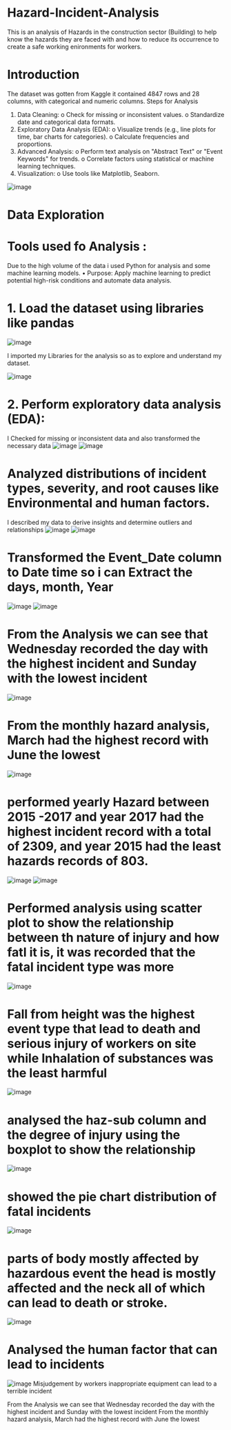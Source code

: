 
# Hazard-Incident-Analysis
This is an analysis of Hazards in the construction sector (Building) to help know the hazards they are faced with and how to reduce its occurrence to create a safe working enironments for workers.

# Introduction
The dataset was gotten from Kaggle it contained 4847 rows and 28 columns, with categorical and numeric columns.
Steps for Analysis
1.	Data Cleaning:
o	Check for missing or inconsistent values.
o	Standardize date and categorical data formats.
2.	Exploratory Data Analysis (EDA):
o	Visualize trends (e.g., line plots for time, bar charts for categories).
o	Calculate frequencies and proportions.
3.	Advanced Analysis:
o	Perform text analysis on "Abstract Text" or "Event Keywords" for trends.
o	Correlate factors using statistical or machine learning techniques.
4.	Visualization:
o	Use tools like Matplotlib, Seaborn.


![image](https://github.com/user-attachments/assets/a6745f78-f09a-4a20-b74a-4c26eab25adb)


# Data Exploration
# Tools used fo Analysis : 
Due to the high volume of the data i used Python for analysis and some machine learning models.
•	Purpose: Apply machine learning to predict potential high-risk conditions and automate data analysis.

# 1. Load the dataset using libraries like pandas
![image](https://github.com/user-attachments/assets/7ab56ed2-320a-49a6-8c5f-ccf8a0108ec3)

I imported my Libraries for the analysis so as to explore and understand my dataset.

![image](https://github.com/user-attachments/assets/1052eadc-5d18-4a39-916e-996df3645aec)

# 2.	Perform exploratory data analysis (EDA): 
 I Checked for missing or inconsistent data and also transformed the necessary data 
 ![image](https://github.com/user-attachments/assets/3452ac77-6006-44e7-a1ab-1bbf94294bf2)
 ![image](https://github.com/user-attachments/assets/aad41f1f-48d2-45ae-9349-857f2c74f31f)

 # Analyzed distributions of incident types, severity, and root causes like Environmental and human factors.
 I described my data to derive insights and determine outliers and relationships
 ![image](https://github.com/user-attachments/assets/36a657e1-8821-49f0-8f3f-3e2994bd43ec)
 ![image](https://github.com/user-attachments/assets/008fe8f1-1fbc-4a39-aef9-8f8d4ac117b0)
# Transformed the Event_Date column to Date time so i can Extract the days, month, Year
![image](https://github.com/user-attachments/assets/1543a08a-9b3a-42cc-bd9a-fedda464ed01)
![image](https://github.com/user-attachments/assets/d40af0b7-35af-47e4-99d8-3e4bf2fe0d18)
# From the Analysis we can see that Wednesday recorded the day with the highest incident and Sunday with the lowest incident
![image](https://github.com/user-attachments/assets/e96f8958-7705-4288-ae50-fe72f128e255)
# From the monthly hazard analysis, March had the highest record with June the lowest
![image](https://github.com/user-attachments/assets/136bc6d6-dc92-415c-954a-1da7713e7268)
# performed yearly Hazard between 2015 -2017 and year 2017 had the highest incident record with a total of 2309,  and year 2015 had the least hazards records of 803.
![image](https://github.com/user-attachments/assets/59e05a01-3232-4422-b743-0a01270692f2)
![image](https://github.com/user-attachments/assets/817b311a-d0e8-4aa8-9945-cf8dd260e0e8)
# Performed analysis using scatter plot to show the relationship between th nature of injury and how fatl it is, it was recorded that the fatal incident type was more
![image](https://github.com/user-attachments/assets/4419cbed-7597-4039-aa15-472691d18715)
# Fall from height was the highest event type that lead to death and serious injury of workers on site while Inhalation of substances was the least harmful
 ![image](https://github.com/user-attachments/assets/2f3e8496-6368-4617-a75b-fc872b15f60b)
# analysed the haz-sub column and the degree of injury using the boxplot to show the relationship
![image](https://github.com/user-attachments/assets/2ab21f97-d17c-4529-8ce9-b984925c801e)
# showed the pie chart distribution of fatal incidents
![image](https://github.com/user-attachments/assets/fe6a8ab1-9e2b-4bf4-8c06-a953e9cf9875)
# parts of body mostly affected by hazardous event the head is mostly affected and the neck all of which can lead to death or stroke.
![image](https://github.com/user-attachments/assets/2d572d94-4342-4a9d-8ddd-6fbd026a8969)
# Analysed the human factor that can lead to incidents 
![image](https://github.com/user-attachments/assets/d270473f-b247-4876-8f77-c957e6fbb363)
Misjudgement by workers
inappropriate equipment can lead to a terrible incident



From the Analysis we can see that Wednesday recorded the day with the highest incident and Sunday with the lowest incident
From the monthly hazard analysis, March had the highest record with June the lowest
